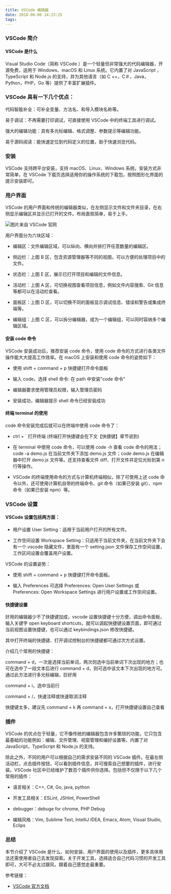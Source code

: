 ```yaml
---
title: VSCode 编辑器
date: 2018-06-06 14:23:25
tags:
---
```


### VSCode 简介

#### VSCode 是什么

Visual Studio Code（简称 VSCode ）是一个轻量但非常强大的代码编辑器，开源免费，适用于 Windows、macOS 和 Linux 系统。它内置了对 JavaScript ，TypeScript 和 Node.js 的支持，并为其他语言（如 C ++，C＃，Java，Python，PHP，Go 等）提供了丰富扩展插件。

### VSCode 具有一下几个优点：

代码智能补全：可补全变量、方法名、和导入模块名称等。

易于调试：不再需要打印调试，可直接使用 VSCode 中的终端工具进行调试。

强大的编辑功能：具有多光标编辑、格式调整、参数提示等编辑功能。

易于源码阅读：能快速定位到代码定义的位置，助于快速浏览代码。

### 安装

VSCode 支持跨平台安装，支持 macOS、Linux、Windows 系统。安装方式非常简单，在 VSCode 下载页选择适用你的操作系统的下载包，按照图形化界面的提示安装即可。

### 用户界面

VSCode 的用户界面和传统的编辑器类似，在左侧显示文件和文件夹目录，在右侧显示编辑区并显示已打开的文件。布局直观简单，易于上手。

![图片来自 VSCode 官网](https://code.visualstudio.com/assets/docs/getstarted/userinterface/hero.png)

用户界面分为六块区域：

- 编辑区：文件编辑区域，可以纵向、横向并排打开任意数量的编辑区。

- 侧边栏：上图 B 区，包含资源管理器等不同的视图，可以方便的处理项目中的文件。

- 状态栏：上图 E 区，展示已打开项目和编辑的文件信息。

- 活动栏：上图 A 区，可切换视图查看项目信息，例如文件内容搜索、Git 信息等都可以在活动栏查看。

- 面板区：上图 D 区，可以切换不同的面板显示调试信息、错误和警告或集成终端等。

- 编辑组：上图 C 区，可以拆分编辑器，成为一个编辑组，可以同时容纳多个编辑区域。

#### 安装 code 命令

VSCode 安装成功后，推荐安装 code 命令，使用 code 命令的方式进行各类文件操作能大大提高工作效率。在 macOS 上安装和使用 code 命令的姿势如下：

- 使用 shift + command + p 快捷键打开命令面板

- 输入 code，选择 shell 命令: 在 path 中安装"code 命令"

- 编辑器要求使用管理员权限，输入管理员密码

- 安装成功，编辑器提示 shell 命令已经安装成功

#### 终端 terminal 的使用

code 命令安装完成后就可以在终端中使用 code 命令了：

- ctrl + ` 打开终端 (终端打开快捷键会在下文【快捷键】章节说到)

- 在 terminal 中使用 code 命令，可以使用 code -h 查看 code 命令的用法；code -a demo.js 在当前文件夹下添加 demo.js 文件；code demo.js 在编辑器中打开 demo.js 文件等。还支持查看文件 diff、打开文件并定位光标到第 n 行等操作。

- VSCode 的终端使用命令的方式与计算机终端相似，除了可使用上述 code 命令以外，还可使用计算机自带的终端命令、git 命令（如果已安装 git）、npm 命令（如果已安装 npm）等。

### VSCode 设置

#### VSCode 设置包括两方面：

- 用户设置 User Setting：适用于当前用户打开的所有文件。

- 工作空间设置 Workspace Setting：只适用于当前文件夹，在当前文件夹下会有一个.vscode 隐藏文件，里面有一个 setting.json 文件保存工作空间设置，工作区间设置会覆盖用户设置。

VSCode 的设置姿势：

- 使用 shift + command + p 快捷键打开命令面板。

- 输入 Preferences 可选择 Preferences: Open User Settings 或 Preferences: Open Workspace Settings 进行用户设置或工作空间设置。

#### 快捷键设置

好用的编辑器少不了快捷键加成，vscode 设置快捷键十分方便，调出命令面板，输入关键字 open keyboard shortcuts，就可以调起快捷键设置页面，即可通过当前视图设置快捷键，也可以通过 keybindings.json 修改快捷键。

其中打开终端的快捷键、打开调试控制台的快捷键都可通过次方式设置。

介绍几个常用的快捷键：

command + d，一次是选择当前单词，两次则选中当前单词下次出现的地方；也可在选中了一段文本后进行 command + d，则可选中该文本下次出现的地方可。通过此方法进行多光标编辑，巨好用

command + i，选中当前行

command + /，快速注释或快速取消注释

快捷键太多，建议先 command + k 再 command + s，打开快捷键设置自己查看

### 插件

VSCode 的优点在于轻量，它不像传统的编辑器包含许多繁琐的功能，它只包含最基础的功能例如：编辑、文件管理、视窗管理和编好设置等。内置了对 JavaScript，TypeScript 和 Node.js 的支持。

除此之外，不同的用户可以根据自己的需求安装不同的 VSCode 插件。在最左侧活动栏，点击插件按钮，可以看到插件信息，并可搜索自己想要的插件，进行安装。VSCode 社区中已经维护了数百个插件供你选择。包括但不仅限于以下几个常用的插件：

- 语言相关：C++, C#, Go, java, python

- 开发工具相关：ESLint, JSHint, PowerShell

- debugger：debuge for chrome, PHP Debug

- 编辑风格：Vim, Sublime Text, IntelliJ IDEA, Emacs, Atom, Visual Studio, Eclips

### 总结

本节介绍了 VSCode 是什么、如何安装、用户界面的使用以及插件，更多具体用法还需使用者自己去发现探索。关于开发工具，选择适合自己代码习惯的开发工具即可，大可不必太过跟风，跟着自己感觉走最重要。

参考链接：

- [VSCode 官方文档](https://code.visualstudio.com/docs)
